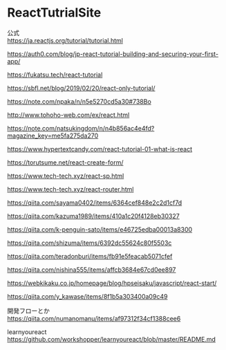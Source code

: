 # ReactTutrialSite  
公式  
https://ja.reactjs.org/tutorial/tutorial.html

https://auth0.com/blog/jp-react-tutorial-building-and-securing-your-first-app/  

https://fukatsu.tech/react-tutorial  

https://sbfl.net/blog/2019/02/20/react-only-tutorial/  

https://note.com/npaka/n/n5e5270cd5a30#738Bo  
  
http://www.tohoho-web.com/ex/react.html  

https://note.com/natsukingdom/n/n4b856ac4e4fd?magazine_key=me5fa275da270  

https://www.hypertextcandy.com/react-tutorial-01-what-is-react  

https://torutsume.net/react-create-form/  
  
https://www.tech-tech.xyz/react-sp.html  

https://www.tech-tech.xyz/react-router.html  

https://qiita.com/sayama0402/items/6364cef848e2c2d1cf7d  

https://qiita.com/kazuma1989/items/410a1c20f4128eb30327  

https://qiita.com/k-penguin-sato/items/e46725edba00013a8300  
  
https://qiita.com/shizuma/items/6392dc55624c80f5503c  

https://qiita.com/teradonburi/items/fb91e5feacab5071cfef  

https://qiita.com/nishina555/items/affcb3684e67cd0ee897  

https://webkikaku.co.jp/homepage/blog/hpseisaku/javascript/react-start/  

https://qiita.com/y_kawase/items/8f1b5a303400a09c49  

開発フローとか  
https://qiita.com/numanomanu/items/af97312f34cf1388cee6  

learnyoureact  
https://github.com/workshopper/learnyoureact/blob/master/README.md  


